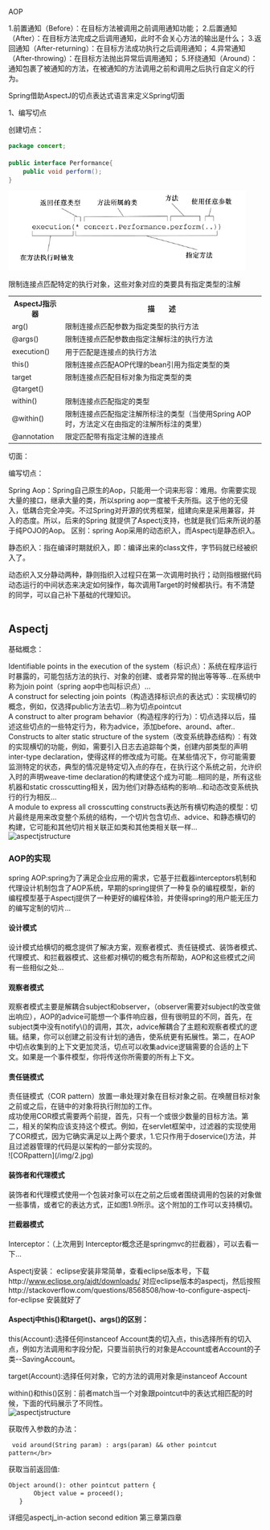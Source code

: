 AOP

1.前置通知（Before）：在目标方法被调用之前调用通知功能； 2.后置通知（After）：在目标方法完成之后调用通知，此时不会关心方法的输出是什么； 3.返回通知（After-returning）：在目标方法成功执行之后调用通知； 4.异常通知（After-throwing）：在目标方法抛出异常后调用通知； 5.环绕通知（Around）：通知包裹了被通知的方法，在被通知的方法调用之前和调用之后执行自定义的行为。

Spring借助AspectJ的切点表达式语言来定义Spring切面




 
 
 
 
 

1、编写切点

创建切点：

```Java
package concert;

public interface Performance{
	public void perform();
}
```
![aspectj](/img/aspectj1.jpg)

<div style="display:inline">
	<table>
		<tr>
			<th>AspectJ指示器</th>
			<th>描　　述</th>
		</tr>
		<tr>
			<td>arg()</td>
			<td>限制连接点匹配参数为指定类型的执行方法</td>
		</tr>
		<tr>
			<td>@args()</td>
			<td>限制连接点匹配参数由指定注解标注的执行方法</td>
		</tr>
		<tr>
			<td>execution()</td>
			<td>用于匹配是连接点的执行方法</td>
		</tr>
		<tr>
			<td>this()</td>
			<td>限制连接点匹配AOP代理的bean引用为指定类型的类</td>
		</tr>
		<tr>
			<td>target</td>
			<td>限制连接点匹配目标对象为指定类型的类</td>
		</tr>
		<tr>
			<td>@target()</td>
			<td限制连接点匹配特定的执行对象，这些对象对应的类要具有指定类型的注解>限制连接点匹配特定的执行对象，这些对象对应的类要具有指定类型的注解</td>
		</tr>
		<tr>
			<td>within()</td>
			<td>限制连接点匹配指定的类型</td>
		</tr>
		<tr>
			<td>@within()</td>
			<td>限制连接点匹配指定注解所标注的类型（当使用Spring AOP时，方法定义在由指定的注解所标注的类里）</td>
		</tr>
		<tr>
			<td>@annotation</td>
			<td>限定匹配带有指定注解的连接点</td>
		</tr>
	</table>
</div>
切面：

编写切点：
</br>

Spring Aop：Spring自己原生的Aop，只能用一个词来形容：难用。你需要实现大量的接口，继承大量的类，所以spring aop一度被千夫所指。这于他的无侵入，低耦合完全冲突。不过Spring对开源的优秀框架，组建向来是采用兼容，并入的态度。所以，后来的Spring 就提供了Aspectj支持，也就是我们后来所说的基于纯POJO的Aop。
区别：spring Aop采用的动态织入，而Aspectj是静态织入。</br>

静态织入：指在编译时期就织入，即：编译出来的class文件，字节码就已经被织入了。</br>

动态织入又分静动两种，静则指织入过程只在第一次调用时执行；动则指根据代码动态运行的中间状态来决定如何操作，每次调用Target的时候都执行。有不清楚的同学，可以自己补下基础的代理知识。</br>
</br>
<h2>Aspectj</h2>
基础概念：</br>

Identifiable points in the execution of the system（标识点）：系统在程序运行时暴露的，可能包括方法的执行、对象的创建、或者异常的抛出等等等...在系统中称为join point（spring aop中也叫标识点）...</br>
A construct for selecting join points（构造选择标识点的表达式）：实现横切的概念，例如，仅选择public方法去切...称为切点pointcut</br>
A construct to alter program behavior（构造程序的行为）：切点选择以后，描述这些切点的一些特定行为，称为advice，添加before、around、after..</br>
Constructs to alter static structure of the system（改变系统静态结构）：有效的实现横切的功能，例如，需要引入日志去追踪每个类，创建内部类型的声明inter-type declaration，使得这样的修改成为可能。在某些情况下，你可能需要监测特定的状态，典型的情况是特定切入点的存在，在执行这个系统之前，允许织入时的声明weave-time declaration的构建使这个成为可能...相同的是，所有这些机器和static crosscutting相关，因为他们对静态结构的影响...和动态改变系统执行的行为相反...</br>
A module to express all crosscutting constructs表达所有横切构造的模型：切片最终是用来改变整个系统的结构，一个切片包含切点、advice、和静态横切的构建，它可能和其他切片相关联正如类和其他类相关联一样...</br>
![aspectjstructure](/img/1.jpg)

<h3>AOP的实现</h3>
spring AOP:spring为了满足企业应用的需求，它基于拦截器interceptors机制和代理设计机制包含了AOP系统，早期的spring提供了一种复杂的编程模型，新的编程模型基于Aspectj提供了一种更好的编程体验，并使得spring的用户能无压力的编写定制的切片...</br>
<h4>设计模式</h4>
设计模式给横切的概念提供了解决方案，观察者模式、责任链模式、装饰者模式、代理模式、和拦截器模式、这些都对横切的概念有所帮助，AOP和这些模式之间有一些相似之处...</br>
<h4>观察者模式</h4>
观察者模式主要是解耦合subject和observer，（observer需要对subject的改变做出响应），AOP的advice可能想一个事件响应器，但有很明显的不同，首先，在subject类中没有notify\<changeType\>()的调用，其次，advice解耦合了主题和观察者模式的逻辑。结果，你可以创建之前没有计划的通告，使系统更有拓展性。第二，在AOP中切点收集到的上下文更加灵活，切点可以收集advice逻辑需要的合适的上下文。如果是一个事件模型，你将传送你所需要的所有上下文。</br>
<h4>责任链模式</h4>
责任链模式（COR pattern）放置一串处理对象在目标对象之前。在唤醒目标对象之前或之后，在链中的对象将执行附加的工作。</br>
成功使用COR模式需要两个前提，首先，只有一个或很少数量的目标方法。第二，相关的架构应该支持这个模式。例如，在servlet框架中，过滤器的实现使用了COR模式，因为它确实满足以上两个要求，1.它只作用于doservice()方法，并且过滤器管理的代码是以架构的一部分实现的。</br>
![CORpattern](/img/2.jpg)
</br>
<h4>装饰者和代理模式</h4>
装饰者和代理模式使用一个包装对象可以在之前之后或者围绕调用的包装的对象做一些事情，或者它的表达方式，正如图1.9所示。这个附加的工作可以支持横切。
<h4>拦截器模式</h4>
 Interceptor：（上次用到 Interceptor概念还是springmvc的拦截器），可以去看一下...
 
 Aspectj安装：
 eclipse安装非常简单，查看eclipse版本号，下载http://www.eclipse.org/ajdt/downloads/ 对应eclipse版本的aspectj，然后按照http://stackoverflow.com/questions/8568508/how-to-configure-aspectj-for-eclipse 安装就好了
 
 <h4>Aspectj中this()和target()、args()的区别：</h4>
 this(Account):选择任何instanceof Account类的切入点，this选择所有的切入点，例如方法调用和字段分配，只要当前执行的对象是Account或者Account的子类--SavingAccount。</br>
 
 target(Account):选择任何对象，它的方法的调用对象是instanceof Account</br>
 
 within()和this()区别：前者match当一个对象跟pointcut中的表达式相匹配的时候，下面的代码展示了不同性。</br>
 ![aspectjstructure](/img/3.jpg)</br>
 
 获取传入参数的办法：</br>
```(java)
 void around(String param) : args(param) && other pointcut pattern</br>
 ```
 获取当前返回值:</br>
 ```(java)
 Object around(): other pointcut pattern {
		Object value = proceed();
	}
```


详细见aspectj_in-action second edition 第三章第四章
 

